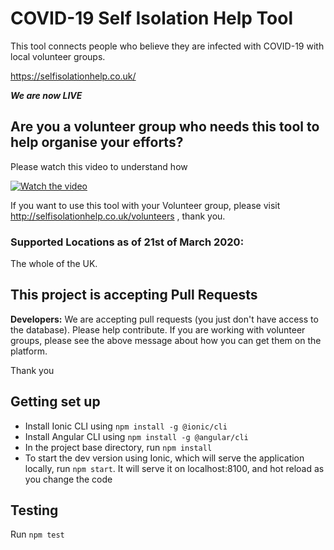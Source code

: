 # COVID-19 Self Isolation Help Tool

This tool connects people who believe they are infected with COVID-19 with local volunteer groups.

https://selfisolationhelp.co.uk/

**_We are now LIVE_**

## Are you a volunteer group who needs this tool to help organise your efforts?

Please watch this video to understand how

[![Watch the video](https://img.youtube.com/vi/tCZyKLhGGhg/maxresdefault.jpg)](https://youtu.be/tCZyKLhGGhg)

If you want to use this tool with your Volunteer group, please visit http://selfisolationhelp.co.uk/volunteers , thank you.

### Supported Locations as of 21st of March 2020:

The whole of the UK.

## This project is accepting Pull Requests

**Developers:** We are accepting pull requests (you just don't have access to the database). Please help contribute. If you are working with volunteer groups, please see the above message about how you can get them on the platform.

Thank you

## Getting set up

- Install Ionic CLI using `npm install -g @ionic/cli`
- Install Angular CLI using `npm install -g @angular/cli`
- In the project base directory, run `npm install`
- To start the dev version using Ionic, which will serve the application locally, run `npm start`. It will serve it on localhost:8100, and hot reload as you change the code

## Testing

Run `npm test`
